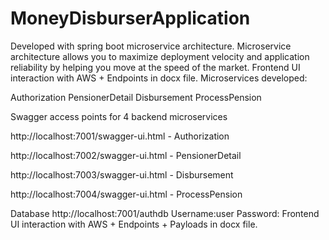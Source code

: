 # MoneyDisburserApplication

Developed with spring boot microservice architecture.
Microservice architecture allows you to maximize deployment velocity and application reliability by helping you move at the speed of the market.
Frontend UI interaction with AWS + Endpoints in docx file.
Microservices developed:

Authorization
PensionerDetail
Disbursement
ProcessPension

Swagger access points for 4 backend microservices


http://localhost:7001/swagger-ui.html - Authorization

http://localhost:7002/swagger-ui.html - PensionerDetail

http://localhost:7003/swagger-ui.html - Disbursement

http://localhost:7004/swagger-ui.html - ProcessPension

Database
http://localhost:7001/authdb
Username:user
Password:
Frontend UI interaction with AWS + Endpoints + Payloads in docx file.
